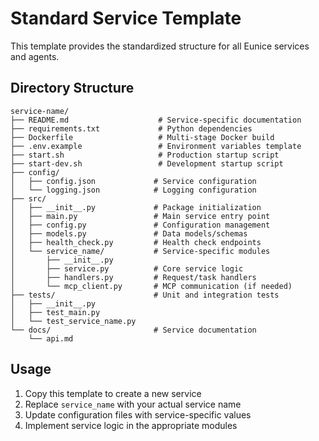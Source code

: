 # Standard Service Template

This template provides the standardized structure for all Eunice services and agents.

## Directory Structure

```
service-name/
├── README.md                    # Service-specific documentation  
├── requirements.txt             # Python dependencies
├── Dockerfile                   # Multi-stage Docker build
├── .env.example                 # Environment variables template
├── start.sh                     # Production startup script
├── start-dev.sh                 # Development startup script
├── config/
│   ├── config.json             # Service configuration
│   └── logging.json            # Logging configuration
├── src/
│   ├── __init__.py             # Package initialization
│   ├── main.py                 # Main service entry point
│   ├── config.py               # Configuration management
│   ├── models.py               # Data models/schemas
│   ├── health_check.py         # Health check endpoints
│   └── service_name/           # Service-specific modules
│       ├── __init__.py
│       ├── service.py          # Core service logic
│       ├── handlers.py         # Request/task handlers
│       └── mcp_client.py       # MCP communication (if needed)
├── tests/                      # Unit and integration tests
│   ├── __init__.py
│   ├── test_main.py
│   └── test_service_name.py
└── docs/                       # Service documentation
    └── api.md
```

## Usage

1. Copy this template to create a new service
2. Replace `service_name` with your actual service name
3. Update configuration files with service-specific values
4. Implement service logic in the appropriate modules
